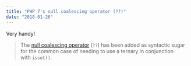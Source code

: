 ```yaml
---
title: "PHP 7's null coalescing operator (??)"
date: "2018-01-26"
---
```


Very handy!

> The [null coalescing operator](http://php.net/manual/en/migration70.new-features.php#migration70.new-features.null-coalesce-op) (`??`) has been added as syntactic sugar for the common case of needing to use a ternary in conjunction with `isset()`.
